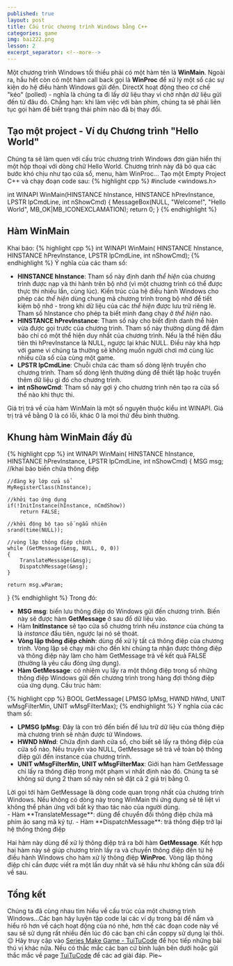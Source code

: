 ```yaml
---
published: true
layout: post
title: Cấu trúc chương trình Windows bằng C++
categories: game
img: bai222.png
lesson: 2
excerpt_separator: <!--more-->
---
```

Một chương trình Windows tối thiểu phải có một hàm tên là **WinMain**. Ngoài ra, hầu hết còn có một hàm call back gọi là **WinProc** để xử lý một số các sự kiện do hệ điều hành Windows gửi đến. DirectX hoạt động theo cơ chế "kéo" (polled) - nghĩa là chúng ta đi lấy dữ liệu thay vì chờ nhận dữ liệu gửi đến từ đâu đó. Chẳng hạn: khi làm việc với bàn phím, chúng ta sẽ phải liên tục gọi hàm để biết trạng thái phím nào đã bị thay đổi.
<!--more-->

## Tạo một project - Ví dụ Chương trình "Hello World"
Chúng ta sẽ làm quen với cấu trúc chương trình Windows đơn giản hiển thị một hộp thoại với dòng chữ Hello World. Chương trình này đã bỏ qua các bước khó chịu như tạo cửa sổ, menu, hàm WinProc...
Tạo một Empty Project C++ và chạy đoạn code sau:
{% highlight cpp %}
#include <windows.h>

int WINAPI WinMain(HINSTANCE hInstance, HINSTANCE hPrevInstance, LPSTR lpCmdLine, int nShowCmd)
{
	MessageBox(NULL, "Welcome!", "Hello World", MB_OK|MB_ICONEXCLAMATION);
    return 0;
}
{% endhighlight %}

## Hàm WinMain
Khai báo:
{% highlight cpp %}
int WINAPI WinMain(
    HINSTANCE hInstance, 
    HINSTANCE hPrevInstance, 
    LPSTR lpCmdLine, 
    int nShowCmd);
{% endhighlight %}
Ý nghĩa của các tham số:
- **HINSTANCE hInstance**: Tham số này định danh _thể hiện_ của chương trình được nạp và thi hành trên bộ nhớ (vì một chương trình có thể được thực thi nhiều lần, cùng lúc). Kiến trúc của hệ điều hành Windows cho phép các _thể hiện_ dùng chung mã chương trình trong bộ nhớ để tiết kiệm bộ nhớ - trong khi dữ liệu của các _thể hiện_ được lưu trữ riêng lẻ. Tham số hInstance cho phép ta biết mình đang chạy ở _thể hiện_ nào.
- **HINSTANCE hPrevInstance**: Tham số này cho biết định danh thể hiện vừa được gọi trước của chương trình. Tham số này thường dùng để đảm bảo chỉ có một thể hiện duy nhất của chương trình. Nếu là thể hiện đầu tiên thì hPrevInstance là NULL, ngược lại khác NULL. Điều này khá hợp với game vì chúng ta thường sẽ không muốn người chơi mở cùng lúc nhiều cửa sổ của cùng một game.
- **LPSTR lpCmdLine**: Chuỗi chứa các tham số dòng lệnh truyền cho chương trình. Tham số dòng lệnh thường dùng để thiết lập hoặc truyền thêm dữ liệu gì đó cho chương trình.
- **int nShowCmd**: Tham số này gợi ý cho chương trình nên tạo ra cửa sổ thế nào khi thực thi.

Giá trị trả về của hàm WinMain là một số nguyên thuộc kiểu int WINAPI. Giá trị trả về bằng 0 là có lỗi, khác 0 là mọi thứ đều bình thường.

## Khung hàm WinMain đầy đủ
{% highlight cpp %}
int WINAPI WinMain(
	HINSTANCE hInstance, 
    HINSTANCE hPrevInstance, 
    LPSTR lpCmdLine, 
    int nShowCmd)
{
	MSG msg; //khai báo biến chứa thông điệp
    
    //đăng ký lớp cửa sổ
    MyRegisterClass(hInstance);
    
    //khởi tạo ứng dụng
    if(!InitInstance(hInstance, nCmdShow))
    	return FALSE;
    
    //khởi động bộ tạo số ngẫu nhiên
    srand(time(NULL));
    
    //vòng lặp thông điệp chính
    while (GetMessage(&msg, NULL, 0, 0))
    {
    	TranslateMessage(&msg);
        DispatchMessage(&msg);
    }
    
    return msg.wParam;
}
{% endhighlight %}
Trong đó:
- **MSG msg**: biến lưu thông điệp do Windows gửi đến chương trình. Biến này sẽ được hàm **GetMessage** ở sau đổ dữ liệu vào.
- Hàm **InitInstance** sẽ tạo cửa sổ chương trình nếu _instance_ của chúng ta là _instance_ đầu tiên, ngược lại nó sẽ thoát.
- **Vòng lặp thông điệp chính**: dùng để xử lý tất cả thông điệp của chương trình. Vòng lặp sẽ chạy mãi cho đến khi chúng ta nhận được thông điệp và thông điệp này làm cho hàm GetMessage trả về kết quả FALSE (thường là yêu cầu đóng ứng dụng).
- **Hàm GetMessage**: có nhiệm vụ lấy ra một thông điệp trong số những thông điệp Windows gửi đến chương trình trong hàng đợi thông điệp của ứng dụng. Cấu trúc hàm:

{% highlight cpp %}
BOOL GetMessage(
	LPMSG lpMsg, 
    HWND hWnd, 
    UNIT wMsgFilterMin, 
    UNIT wMsgFilterMax);
{% endhighlight %}
Ý nghĩa của các tham số:
- **LPMSG lpMsg**: Đây là con trỏ đến biến để lưu trữ dữ liệu của thông điệp mà chương trình sẽ nhận được từ Windows.
- **HWND hWnd**: Chứa định danh cửa sổ, cho biết sẽ lấy ra thông điệp của cửa sổ nào. Nếu truyền vào NULL, GetMessage sẽ trả về toàn bộ thông điệp gửi đến instance của chương trình.
- **UNIT wMsgFilterMin, UNIT wMsgFilterMax**: Giới hạn hàm GetMessage chỉ lấy ra thông điệp trong một phạm vi nhất định nào đó. Chúng ta sẽ không sử dụng 2 tham số này nên sẽ đặt cả 2 giá trị bằng 0.

<div class="alert alert-info">
Lời gọi tới hàm GetMessage là dòng code quan trọng nhất của chương trình Windows. Nếu không có dòng này trong WinMain thì ứng dụng sẽ tê liệt vì không thể phản ứng với bất kỳ thao tác nào của người dùng.
</div>
- Hàm **TranslateMessage**: dùng để chuyển đổi thông điệp chứa mã phím ảo sang mã ký tự.
- Hàm **DispatchMessage**: trả thông điệp trở lại hệ thống thông điệp

Hai hàm này dùng để xử lý thông điệp trả ra bởi hàm **GetMessage**. Kết hợp hai hàm này sẽ giúp chương trình lấy ra và chuyển thông điệp đến từ hệ điều hành Windows cho hàm xử lý thông điệp **WinProc**.
Vòng lặp thông điệp chỉ cần được viết ra một lần duy nhất và sẽ hầu như không cần sửa đổi về sau.

## Tổng kết
Chúng ta đã cùng nhau tìm hiểu về cấu trúc của một chương trình Windows…Các bạn hãy luyện tập code lại các ví dụ trong bài để nắm và hiểu rõ hơn về cách hoạt động của nó nhé, hơn thế các đoạn code này về sau sẽ sử dụng rất nhiều đến lúc đó các bạn chỉ cần coppy sử dụng lại thôi.😉 Hãy truy cập vào [Series Make Game - TuiTuCode](https://tuitucode.github.io/cpp/game/) để học tiếp những bài thú vị khác nữa. Nếu có thắc mắc các bạn cứ bình luận bên dưới hoặc gửi thắc mắc về page [TuiTuCode](https://www.facebook.com/shareAboutIT/) để các ad giải đáp. Pie~ 
